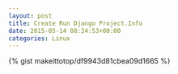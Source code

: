 ```yaml
---
layout: post                                                                                                              
title: Create Run Django Project.Info                                                                                                                       
date: 2015-05-14 08:24:53+00:00                                                                                                                        
categories: Linux                                                                                                                
---                                                                                                                              
```


{% gist makeittotop/df9943d81cbea09d1665 %}                                                                                                           

